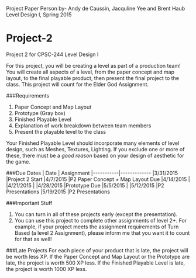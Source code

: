 Project Paper Person
by- Andy de Caussin, Jacquline Yee and Brent Haub
Level Design I, Spring 2015







# Project-2
Project 2 for CPSC-244 Level Design I

For this project, you will be creating a level as part of a production team! You will create all aspects of a level, from the paper concept and map layout, to the final playable product, then present the final project to the class. This project will count for the Elder God Assignment.


###Requirements
1.	Paper Concept and Map Layout
2.	Prototype (Gray box)
3.	Finished Playable Level
4.	Explanation of work breakdown between team members
5.	Present the playable level to the class

Your Finished Playable Level should incorporate many elements of level design, such as Meshes, Textures, Lighting. If you exclude one or more of these, there must be a *good reason* based on your design of aesthetic for the game.

###Due Dates
| Date      |  Assignment
|-----------|-------------
|3/31/2015	|Project 2 Start
|4/7/2015	|P2 Paper Concept + Map Layout Due
|4/14/2015	|
|4/21/2015	|
|4/28/2015	|Prototype Due
|5/5/2015	|
|5/12/2015	|P2 Presentations
|5/19/2015	|P2 Presentations

###Important Stuff
1.	You can turn in all of these projects early (except the presentation).
2.	You can use this project to complete other assignments of level 2+. For example, if your project meets the assignment requirements of Turn Based (a level 2 Assignment), please inform me that you want it to count for that as well!

###Late Projects
For each piece of your product that is late, the project will be worth less XP. If the Paper Concept and Map Layout or the Prototype are late, the project is worth 500 XP less. If the Finished Playable Level is late, the project is worth 1000 XP less.
